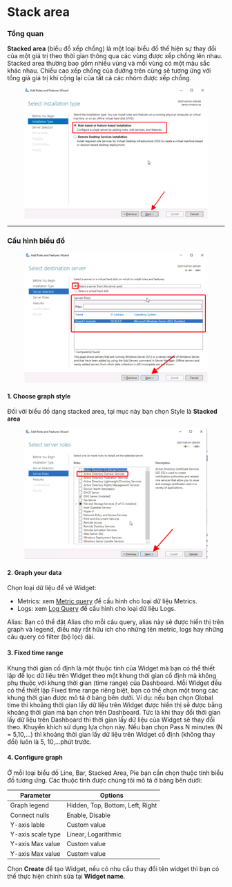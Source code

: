# Stack area

### Tổng quan

**Stacked area** (biểu đồ xếp chồng) là một loại biểu đồ thể hiện sự thay đổi của một giá trị theo thời gian thông qua các vùng được xếp chồng lên nhau. Stacked area thường bao gồm nhiều vùng và mỗi vùng có một màu sắc khác nhau. Chiều cao xếp chồng của đường trên cùng sẽ tương ứng với tổng giá giá trị khi cộng lại của tất cả các nhóm được xếp chồng.

<figure><img src="../../../../.gitbook/assets/image (61).png" alt=""><figcaption></figcaption></figure>

***

### Cấu hình biểu đồ

<figure><img src="../../../../.gitbook/assets/image (62).png" alt=""><figcaption></figcaption></figure>

#### 1. Choose graph style&#x20;

Đối với biểu đồ dạng stacked area, tại mục này bạn chọn Style là **Stacked area**

<figure><img src="../../../../.gitbook/assets/image (63).png" alt="" width="563"><figcaption></figcaption></figure>

#### 2. Graph your data

Chọn loại dữ liệu để vẽ Widget:

* Metrics: xem [Metric query](../query/metric-query.md) để cấu hình cho loại dữ liệu Metrics.
* Logs: xem [Log Query](../query/log-query.md) để cấu hình cho loại dữ liệu Logs.

Alias: Bạn có thể đặt Alias cho mỗi câu query, alias này sẽ được hiển thị trên graph và legend, điều này rất hữu ích cho những tên metric, logs hay những câu query có filter (bộ lọc) dài.&#x20;

#### 3. Fixed time range&#x20;

Khung thời gian cố định là một thuộc tính của Widget mà bạn có thể thiết lập để lọc dữ liệu trên Widget theo một khung thời gian cố định mà không phụ thuộc với khung thời gian (time range) của Dashboard. Mỗi Widget đều có thể thiết lập Fixed time range riêng biệt, bạn có thể chọn một trong các khung thời gian được mô tả ở bảng bên dưới. Ví dụ: nếu bạn chọn Global time thì khoảng thời gian lấy dữ liệu trên Widget được hiển thị sẽ được bằng khoảng thời gian mà bạn chọn trên Dashboard. Tức là khi thay đổi thời gian lấy dữ liệu trên Dashboard thì thời gian lấy dữ liệu của Widget sẽ thay đổi theo. Khuyến khích sử dụng lựa chọn này. Nếu bạn chọn Pass N minutes (N = 5,10,...) thì khoảng thời gian lấy dữ liệu trên Widget cố định (không thay đổi) luôn là 5, 10,...phút trước.&#x20;

#### 4. Configure graph

Ở mỗi loại biểu đồ Line, Bar, Stacked Area, Pie bạn cần chọn thuộc tính biểu đồ tương ứng. Các thuộc tính được chúng tôi mô tả ở bảng bên dưới:&#x20;

| **Parameter**     | **Options**                      |
| ----------------- | -------------------------------- |
| Graph legend      | Hidden, Top, Bottom, Left, Right |
| Connect nulls     | Enable, Disable                  |
| Y-axis lable      | Custom value                     |
| Y-axis scale type | Linear, Logarithmic              |
| Y-axis Max value  | Custom value                     |
| Y-axis Max value  | Custom value                     |

Chọn **Create** để tạo Widget, nếu có nhu cầu thay đổi tên widget thì bạn có thể thực hiện chỉnh sửa tại **Widget name**.
